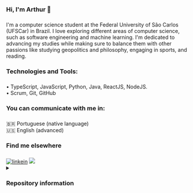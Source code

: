 <h3 align="left">Hi, I'm Arthur 👋</h3>

###

<p align="left">I'm a computer science student at the Federal University of São Carlos (UFSCar) in Brazil. I love exploring different areas of computer science, such as software engineering and machine learning. I'm dedicated to advancing my studies while making sure to balance them with other passions like studying geopolitics and philosophy, engaging in sports, and reading.</p>

###

<h3 align="left">Technologies and Tools:</h3>

###

<p align="left">• TypeScript, JavaScript, Python, Java, ReactJS, NodeJS.<br>• Scrum, Git, GitHub</p>

###

<h3 align="left">You can communicate with me in:</h3>

###

<p align="left">🇧🇷 Portuguese (native language)<br>🇺🇸 English (advanced)</p>

###

<h3 align="left">Find me elsewhere</h3>

###

<div align="left">
<div>
  <a href="https://www.linkedin.com/in/arthurbfonseca/" target="_blank"><img src="https://img.shields.io/badge/LinkedIn-0A66C2.svg?style=for-the-badge&logo=LinkedIn&logoColor=white" alt="linkein"></a>
  <a href = "mailto:arthurbfonseca27@gmail.com"><img src="https://img.shields.io/badge/-Gmail-%23333?style=for-the-badge&logo=gmail&logoColor=white" target="_blank"></a>  
</div>
</div>

<details>
  <summary><h3 align="left">Repository information</h3></summary>
  <div align="left">
    <img height="130" src="https://github-readme-stats-git-masterrstaa-rickstaa.vercel.app/api?username=arthurbfonseca27&show_icons=true&include_all_commits=true&theme=github_dark" />
    <img height="130" src="https://github-readme-stats-git-masterrstaa-rickstaa.vercel.app/api/top-langs/?username=arthurbfonseca27&layout=compact&theme=github_dark" />
    <img height="130" src="https://github-profile-summary-cards.vercel.app/api/cards/stats?username=arthurbfonseca27&theme=github_dark&hide_border=true" />
  </div>
  <div align="left">
    <img height="130" src="https://github-profile-summary-cards.vercel.app/api/cards/profile-details?username=arthurbfonseca27&theme=github_dark" />
    <img height="130" src="http://github-readme-streak-stats.herokuapp.com/?user=arthurbfonseca27&theme=github_dark&date_format=M%20j%5B%2C%20Y%5D" />
  </div>
</details>

###


